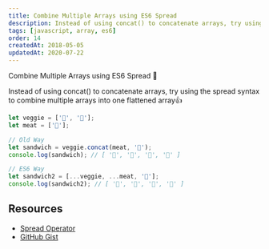 ```yaml
---
title: Combine Multiple Arrays using ES6 Spread
description: Instead of using concat() to concatenate arrays, try using the spread syntax to combine multiple arrays into one flattened array.
tags: [javascript, array, es6]
order: 14
createdAt: 2018-05-05
updatedAt: 2020-07-22
---
```


Combine Multiple Arrays using ES6 Spread ‬🤩

Instead of using concat() to concatenate arrays, try using the spread syntax to combine multiple arrays into one flattened array👍

```javascript
let veggie = ['🍅', '🥑'];
let meat = ['🥓'];

// Old Way
let sandwich = veggie.concat(meat, '🍞');
console.log(sandwich); // [ '🍅', '🥑', '🥓', '🍞' ]

// ES6 Way
let sandwich2 = [...veggie, ...meat, '🍞'];
console.log(sandwich2); // [ '🍅', '🥑', '🥓', '🍞' ]
```

## Resources

- [Spread Operator](https://davidwalsh.name/spread-operator)
- [GitHub Gist](https://gist.github.com/yesvods/51af798dd1e7058625f4)
